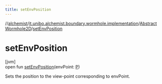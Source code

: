 ```yaml
---
title: setEnvPosition
---
```

//[alchemist](../../../index.html)/[it.unibo.alchemist.boundary.wormhole.implementation](../index.html)/[AbstractWormhole2D](index.html)/[setEnvPosition](set-env-position.html)



# setEnvPosition



[jvm]\
open fun [setEnvPosition](set-env-position.html)(envPoint: [P](../-point-adapter/index.html))



Sets the position to the view-point corresponding to envPoint.




